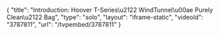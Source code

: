 {
    "title": "Introduction: Hoover T-Series\u2122 WindTunnel\u00ae Purely Clean\u2122 Bag",
    "type": "solo",
    "layout": "iframe-static",
    "videoId": "3787811",
    "url": "\/tvpembed\/3787811"
}